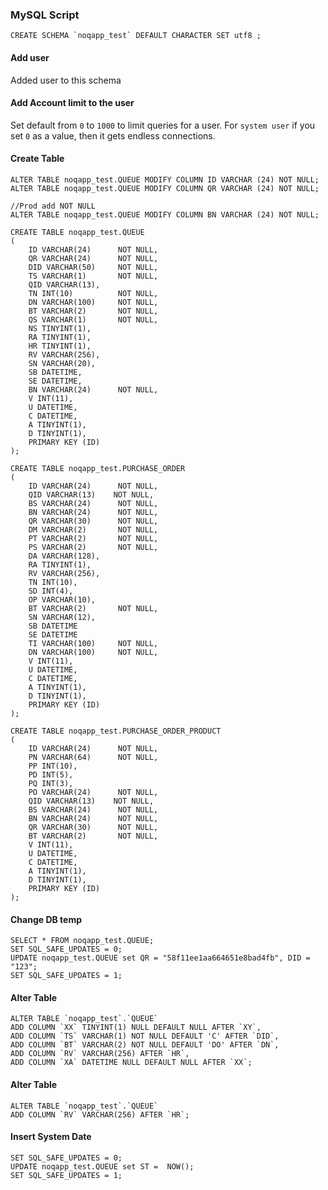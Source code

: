 ### MySQL Script

    CREATE SCHEMA `noqapp_test` DEFAULT CHARACTER SET utf8 ;
    
#### Add user
Added user to this schema

#### Add Account limit to the user
Set default from `0` to `1000` to limit queries for a user. For `system user` if you set `0` 
as a value, then it gets endless connections.  
    
#### Create Table     

    ALTER TABLE noqapp_test.QUEUE MODIFY COLUMN ID VARCHAR (24) NOT NULL;
    ALTER TABLE noqapp_test.QUEUE MODIFY COLUMN QR VARCHAR (24) NOT NULL;
    
    //Prod add NOT NULL
    ALTER TABLE noqapp_test.QUEUE MODIFY COLUMN BN VARCHAR (24) NOT NULL;

    CREATE TABLE noqapp_test.QUEUE
    (
        ID VARCHAR(24)      NOT NULL,
        QR VARCHAR(24)      NOT NULL,
        DID VARCHAR(50)     NOT NULL,
        TS VARCHAR(1)       NOT NULL,
        QID VARCHAR(13),
        TN INT(10)          NOT NULL,
        DN VARCHAR(100)     NOT NULL,
        BT VARCHAR(2)       NOT NULL,
        QS VARCHAR(1)       NOT NULL,
        NS TINYINT(1),
        RA TINYINT(1),
        HR TINYINT(1),
        RV VARCHAR(256),
        SN VARCHAR(20),
        SB DATETIME,
        SE DATETIME,
        BN VARCHAR(24)      NOT NULL,
        V INT(11),
        U DATETIME,
        C DATETIME,
        A TINYINT(1),
        D TINYINT(1),
        PRIMARY KEY (ID)
    );
    
    CREATE TABLE noqapp_test.PURCHASE_ORDER
    (
        ID VARCHAR(24)      NOT NULL,
        QID VARCHAR(13)    NOT NULL,
        BS VARCHAR(24)      NOT NULL,
        BN VARCHAR(24)      NOT NULL,
        QR VARCHAR(30)      NOT NULL,
        DM VARCHAR(2)       NOT NULL,
        PT VARCHAR(2)       NOT NULL,
        PS VARCHAR(2)       NOT NULL,
        DA VARCHAR(128),
        RA TINYINT(1),
        RV VARCHAR(256),
        TN INT(10),
        SD INT(4),
        OP VARCHAR(10),
        BT VARCHAR(2)       NOT NULL, 
        SN VARCHAR(12),
        SB DATETIME
        SE DATETIME
        TI VARCHAR(100)     NOT NULL,
        DN VARCHAR(100)     NOT NULL,
        V INT(11),
        U DATETIME,
        C DATETIME,
        A TINYINT(1),
        D TINYINT(1),
        PRIMARY KEY (ID)
    );
        
    CREATE TABLE noqapp_test.PURCHASE_ORDER_PRODUCT
    (
        ID VARCHAR(24)      NOT NULL,
        PN VARCHAR(64)      NOT NULL,
        PP INT(10),
        PD INT(5),
        PQ INT(3),
        PO VARCHAR(24)      NOT NULL,
        QID VARCHAR(13)    NOT NULL,
        BS VARCHAR(24)      NOT NULL,
        BN VARCHAR(24)      NOT NULL,
        QR VARCHAR(30)      NOT NULL,
        BT VARCHAR(2)       NOT NULL,
        V INT(11),
        U DATETIME,
        C DATETIME,
        A TINYINT(1),
        D TINYINT(1),
        PRIMARY KEY (ID)
    );    
    
    
#### Change DB temp 
    
    SELECT * FROM noqapp_test.QUEUE;
    SET SQL_SAFE_UPDATES = 0;
    UPDATE noqapp_test.QUEUE set QR = "58f11ee1aa664651e8bad4fb", DID = "123";
    SET SQL_SAFE_UPDATES = 1;    
    
#### Alter Table
    
    ALTER TABLE `noqapp_test`.`QUEUE` 
    ADD COLUMN `XX` TINYINT(1) NULL DEFAULT NULL AFTER `XY`,
    ADD COLUMN `TS` VARCHAR(1) NOT NULL DEFAULT 'C' AFTER `DID`,
    ADD COLUMN `BT` VARCHAR(2) NOT NULL DEFAULT 'DO' AFTER `DN`,
    ADD COLUMN `RV` VARCHAR(256) AFTER `HR`,
    ADD COLUMN `XA` DATETIME NULL DEFAULT NULL AFTER `XX`;
    
#### Alter Table
        
    ALTER TABLE `noqapp_test`.`QUEUE` 
    ADD COLUMN `RV` VARCHAR(256) AFTER `HR`;
    
#### Insert System Date
    
    SET SQL_SAFE_UPDATES = 0;
    UPDATE noqapp_test.QUEUE set ST =  NOW();
    SET SQL_SAFE_UPDATES = 1;
    